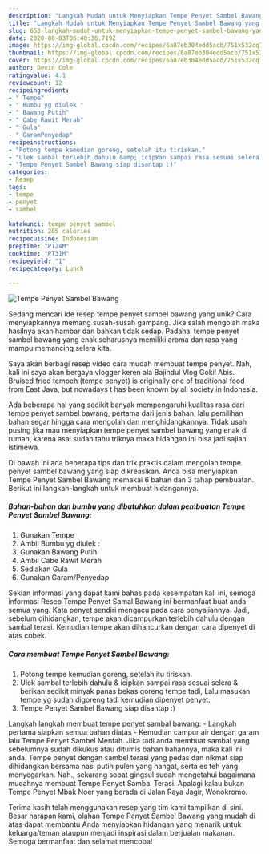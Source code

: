 ```yaml
---
description: "Langkah Mudah untuk Menyiapkan Tempe Penyet Sambel Bawang yang Menggugah Selera"
title: "Langkah Mudah untuk Menyiapkan Tempe Penyet Sambel Bawang yang Menggugah Selera"
slug: 653-langkah-mudah-untuk-menyiapkan-tempe-penyet-sambel-bawang-yang-menggugah-selera
date: 2020-08-03T06:40:36.719Z
image: https://img-global.cpcdn.com/recipes/6a87eb304edd5acb/751x532cq70/tempe-penyet-sambel-bawang-foto-resep-utama.jpg
thumbnail: https://img-global.cpcdn.com/recipes/6a87eb304edd5acb/751x532cq70/tempe-penyet-sambel-bawang-foto-resep-utama.jpg
cover: https://img-global.cpcdn.com/recipes/6a87eb304edd5acb/751x532cq70/tempe-penyet-sambel-bawang-foto-resep-utama.jpg
author: Devin Cole
ratingvalue: 4.1
reviewcount: 12
recipeingredient:
- " Tempe"
- " Bumbu yg diulek "
- " Bawang Putih"
- " Cabe Rawit Merah"
- " Gula"
- " GaramPenyedap"
recipeinstructions:
- "Potong tempe kemudian goreng, setelah itu tiriskan."
- "Ulek sambal terlebih dahulu &amp; icipkan sampai rasa sesuai selera &amp; berikan sedikit minyak panas bekas goreng tempe tadi, Lalu masukan tempe yg sudah digoreng tadi kemudian dipenyet penyet."
- "Tempe Penyet Sambel Bawang siap disantap :)"
categories:
- Resep
tags:
- tempe
- penyet
- sambel

katakunci: tempe penyet sambel 
nutrition: 205 calories
recipecuisine: Indonesian
preptime: "PT24M"
cooktime: "PT31M"
recipeyield: "1"
recipecategory: Lunch

---
```



![Tempe Penyet Sambel Bawang](https://img-global.cpcdn.com/recipes/6a87eb304edd5acb/751x532cq70/tempe-penyet-sambel-bawang-foto-resep-utama.jpg)

Sedang mencari ide resep tempe penyet sambel bawang yang unik? Cara menyiapkannya memang susah-susah gampang. Jika salah mengolah maka hasilnya akan hambar dan bahkan tidak sedap. Padahal tempe penyet sambel bawang yang enak seharusnya memiliki aroma dan rasa yang mampu memancing selera kita.

Saya akan berbagi resep video cara mudah membuat tempe penyet. Nah, kali ini saya akan bergaya vlogger keren ala Bajindul Vlog Gokil Abis. Bruised fried tempeh (tempe penyet) is originally one of traditional food from East Java, but nowadays t has been known by all society in Indonesia.

Ada beberapa hal yang sedikit banyak mempengaruhi kualitas rasa dari tempe penyet sambel bawang, pertama dari jenis bahan, lalu pemilihan bahan segar hingga cara mengolah dan menghidangkannya. Tidak usah pusing jika mau menyiapkan tempe penyet sambel bawang yang enak di rumah, karena asal sudah tahu triknya maka hidangan ini bisa jadi sajian istimewa.


Di bawah ini ada beberapa tips dan trik praktis dalam mengolah tempe penyet sambel bawang yang siap dikreasikan. Anda bisa menyiapkan Tempe Penyet Sambel Bawang memakai 6 bahan dan 3 tahap pembuatan. Berikut ini langkah-langkah untuk membuat hidangannya.

<!--inarticleads1-->

##### Bahan-bahan dan bumbu yang dibutuhkan dalam pembuatan Tempe Penyet Sambel Bawang:

1. Gunakan  Tempe
1. Ambil  Bumbu yg diulek :
1. Gunakan  Bawang Putih
1. Ambil  Cabe Rawit Merah
1. Sediakan  Gula
1. Gunakan  Garam/Penyedap


Sekian informasi yang dapat kami bahas pada kesempatan kali ini, semoga informasi Resep Tempe Penyet Samal Bawang ini bermanfaat buat anda semua yang. Kata penyet sendiri mengacu pada cara penyajiannya. Jadi, sebelum dihidangkan, tempe akan dicampurkan terlebih dahulu dengan sambal terasi. Kemudian tempe akan dihancurkan dengan cara dipenyet di atas cobek. 

<!--inarticleads2-->

##### Cara membuat Tempe Penyet Sambel Bawang:

1. Potong tempe kemudian goreng, setelah itu tiriskan.
1. Ulek sambal terlebih dahulu &amp; icipkan sampai rasa sesuai selera &amp; berikan sedikit minyak panas bekas goreng tempe tadi, Lalu masukan tempe yg sudah digoreng tadi kemudian dipenyet penyet.
1. Tempe Penyet Sambel Bawang siap disantap :)


Langkah langkah membuat tempe penyet sambal bawang: - Langkah pertama siapkan semua bahan diatas - Kemudian campur air dengan garam lalu Tempe Penyet Sambel Mentah. Jika tadi anda membuat sambal yang sebelumnya sudah dikukus atau ditumis bahan bahannya, maka kali ini anda. Tempe penyet dengan sambel terasi yang pedas dan nikmat siap dihidangkan bersama nasi putih pulen yang hangat, serta es teh yang menyegarkan. Nah., sekarang sobat gingsul sudah mengetahui bagaimana mudahnya membuat Tempe Penyet Sambal Terasi. Apalagi kalau bukan Tempe Penyet Mbak Noer yang berada di Jalan Raya Jagir, Wonokromo. 

Terima kasih telah menggunakan resep yang tim kami tampilkan di sini. Besar harapan kami, olahan Tempe Penyet Sambel Bawang yang mudah di atas dapat membantu Anda menyiapkan hidangan yang menarik untuk keluarga/teman ataupun menjadi inspirasi dalam berjualan makanan. Semoga bermanfaat dan selamat mencoba!
